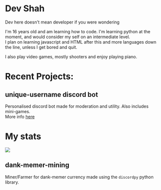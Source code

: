 # Dev Shah
Dev here doesn't mean developer if you were wondering

I'm 16 years old and am learning how to code. I'm learning python at the moment, and would consider my self on an intermediate level. </br>
I plan on learning javascript and HTML after this and more languages down the line, unless I get bored and quit.

I also play video games, mostly shooters and enjoy playing piano.

# Recent Projects:
## unique-username discord bot</br>
Personalised discord bot made for moderation and utility. Also includes mini-games.</br>
More info [here](https://github.com/very-unique-username/unique-username-discord/blob/master/README.md)

# My stats

<img src="https://github-readme-stats.vercel.app/api?username=dev-shah-2204&&show_icons=true&title_color=ffffff&icon_color=bb2acf&text_color=7289da&bg_color=121212">

## dank-memer-mining</br>
Miner/Farmer for dank-memer currency made using the `discordpy` python library.
